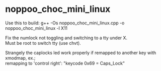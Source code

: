 noppoo_choc_mini_linux
==============================

Use this to build: g++ -Os noppoo_choc_mini_linux.cpp -o noppoo_choc_mini_linux -l X11  

Fix the numlock not toggling and switching to a tty under X.  
Must be root to switch tty (use chvt).  

Strangely the caplocks led work properly if remapped to another key with xmodmap, ex.;  
remapping to 'control right': "keycode 0x69 = Caps_Lock"
